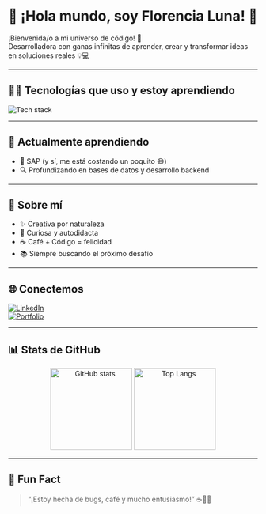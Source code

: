 <!-- Encabezado con ola
<img src="https://capsule-render.vercel.app/api?type=waving&color=0:B39DDB,100:81D4FA&height=200&section=header&text=¡Hola,%20soy%20Flor!%20🌸&fontSize=40&fontColor=ffffff&animation=fadeIn" width="100%"/>
<p align="center">
<img src="https://media4.giphy.com/media/v1.Y2lkPTc5MGI3NjExZmdnOGxmMmYxbmFmcDN4YmpsOW1jamZwZTE3ZnQ1eTI4NnF2Y25rMyZlcD12MV9pbnRlcm5hbF9naWZfYnlfaWQmY3Q9Zw/wzJ67MJMk6UMM/giphy.gif" alt="GIF" width="350" />

## 🧑‍💻 Sobre mí

¡Hola! Soy Florencia Luna, estudiante de Técnico en Programación con mucho entusiasmo por el mundo de la tecnología. Empecé formándome en desarrollo web y actualmente estoy ampliando mis conocimientos en SQL, SAP, Python e Inteligencia Artificial.

Me destaco por mi empatía, comunicación efectiva, resolución de problemas, así como por mi adaptabilidad, compromiso y trabajo en equipo.

Hoy estoy enfocada en seguir creciendo en entornos donde pueda aplicar y expandir mis habilidades tecnológicas. 🚀



---

## 🛠️ Habilidades

### Lenguajes y Tecnologías

![SAP](https://img.shields.io/badge/SAP-0FAAFF?style=for-the-badge&logo=sap&logoColor=white)
![Python](https://img.shields.io/badge/Python-3776AB?style=for-the-badge&logo=python&logoColor=white)
![MySQL](https://img.shields.io/badge/MySQL-4479A1?style=for-the-badge&logo=mysql&logoColor=white)
![HTML5](https://img.shields.io/badge/HTML5-E34F26?style=for-the-badge&logo=html5&logoColor=white)
![CSS3](https://img.shields.io/badge/CSS3-1572B6?style=for-the-badge&logo=css3&logoColor=white) 
![JavaScript](https://img.shields.io/badge/JavaScript-F7DF1E?style=for-the-badge&logo=javascript&logoColor=black)

---

### 🌐 Conectemos

<div>
  <a href="https://linkedin.com/in/florencia-ayelen-luna" target="_blank">
  </a>
    <img src="https://img.shields.io/badge/LinkedIn-0A66C2?style=flat&logo=linkedin&logoColor=white" alt="LinkedIn"/>
</div>

<div>
<a href="mailto:florencia.tucorreo@gmail.com" target="_blank">
   <img src="https://img.shields.io/badge/Email-D14836?style=flat&logo=gmail&logoColor=white" alt="Email"/>
  </a>
</div>

<div>
  <a href="https://florencialuna.netlify.app/" target="_blank">
    <img src="https://img.shields.io/badge/Portfolio-FF7F50?style=flat&logo=google-chrome&logoColor=white" alt="Portfolio"/>
  </a>
</div>

<div>
  <a href="https://wa.me/5491123456789" target="_blank">
    <img src="https://img.shields.io/badge/WhatsApp-25D366?style=flat&logo=whatsapp&logoColor=white" alt="WhatsApp"/>
  </a>
</div>


<img src="https://capsule-render.vercel.app/api?type=waving&color=0:81D4FA,100:B39DDB&height=100&section=footer"/>-->




# 💫 ¡Hola mundo, soy Florencia Luna! 🌙

¡Bienvenida/o a mi universo de código! 🚀  
Desarrolladora con ganas infinitas de aprender, crear y transformar ideas en soluciones reales 💡💻

---

## 👩‍💻 Tecnologías que uso y estoy aprendiendo

<img src="https://skillicons.dev/icons?i=html,css,js,python,sqlite,sap" alt="Tech stack" />

---

## 🌱 Actualmente aprendiendo

- 📘 SAP (y sí, me está costando un poquito 😅)
- 🔍 Profundizando en bases de datos y desarrollo backend

---

## 🚀 Sobre mí

- ✨ Creativa por naturaleza
- 🧠 Curiosa y autodidacta
- ☕ Café + Código = felicidad
- 📚 Siempre buscando el próximo desafío

---

## 🌐 Conectemos

[![LinkedIn](https://img.shields.io/badge/LinkedIn-blue?logo=linkedin&logoColor=white)](https://www.linkedin.com/in/florencia-ayelen-luna)  
[![Portfolio](https://img.shields.io/badge/Portafolio-000?logo=firefox&logoColor=white)](https://florencialuna.netlify.app/)

---

## 📊 Stats de GitHub

<div align="center">
  <img src="https://github-readme-stats.vercel.app/api?username=FlorenciaLuna&show_icons=true&theme=radical" alt="GitHub stats" height="165" />
  <img src="https://github-readme-stats.vercel.app/api/top-langs/?username=FlorenciaLuna&layout=compact&theme=radical" alt="Top Langs" height="165" />
</div>

---

## 🌈 Fun Fact

> “¡Estoy hecha de bugs, café y mucho entusiasmo!” ☕🐛🎉

